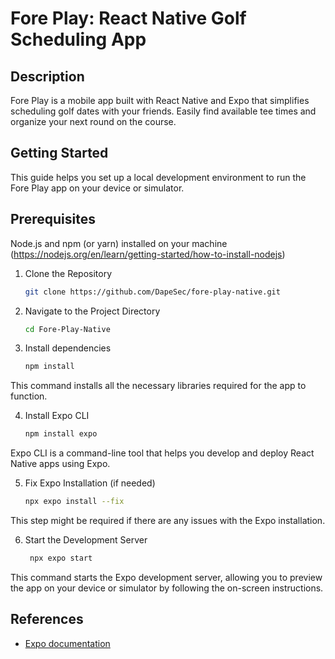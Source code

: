 # Fore Play: React Native Golf Scheduling App

## Description

Fore Play is a mobile app built with React Native and Expo that simplifies scheduling golf dates with your friends. Easily find available tee times and organize your next round on the course.

## Getting Started

This guide helps you set up a local development environment to run the Fore Play app on your device or simulator.

## Prerequisites

Node.js and npm (or yarn) installed on your machine (https://nodejs.org/en/learn/getting-started/how-to-install-nodejs)

1. Clone the Repository

   ```bash
   git clone https://github.com/DapeSec/fore-play-native.git
   ```

2. Navigate to the Project Directory

   ```bash
   cd Fore-Play-Native
   ```

3. Install dependencies

   ```bash
   npm install
   ```
This command installs all the necessary libraries required for the app to function.

4. Install Expo CLI

   ```bash
   npm install expo
   ```
Expo CLI is a command-line tool that helps you develop and deploy React Native apps using Expo.

5. Fix Expo Installation (if needed)

   ```bash
   npx expo install --fix
   ```
This step might be required if there are any issues with the Expo installation.

6. Start the Development Server

   ```bash
    npx expo start
   ```
This command starts the Expo development server, allowing you to preview the app on your device or simulator by following the on-screen instructions.

## References

- [Expo documentation](https://docs.expo.dev/)